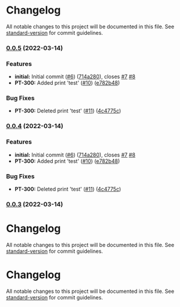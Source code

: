 # Changelog

All notable changes to this project will be documented in this file. See [standard-version](https://github.com/conventional-changelog/standard-version) for commit guidelines.

### [0.0.5](https://github.com/WhiteshadowYS/base_project/compare/v0.0.3...v0.0.5) (2022-03-14)


### Features

* **initial:** Initial commit ([#6](https://github.com/WhiteshadowYS/base_project/issues/6)) ([714a280](https://github.com/WhiteshadowYS/base_project/commit/714a2806e38c25f28a32da9569fc3531774d4e0e)), closes [#7](https://github.com/WhiteshadowYS/base_project/issues/7) [#8](https://github.com/WhiteshadowYS/base_project/issues/8)
* **PT-300:** Added print 'test' ([#10](https://github.com/WhiteshadowYS/base_project/issues/10)) ([e782b48](https://github.com/WhiteshadowYS/base_project/commit/e782b48cb2127cefd9febded8190ed6a70e05005))


### Bug Fixes

* **PT-300:** Deleted print 'test' ([#11](https://github.com/WhiteshadowYS/base_project/issues/11)) ([4c4775c](https://github.com/WhiteshadowYS/base_project/commit/4c4775c51ca7f1747caf7771aa3940c7e53e89d4))

### [0.0.4](https://github.com/WhiteshadowYS/base_project/compare/v0.0.3...v0.0.4) (2022-03-14)


### Features

* **initial:** Initial commit ([#6](https://github.com/WhiteshadowYS/base_project/issues/6)) ([714a280](https://github.com/WhiteshadowYS/base_project/commit/714a2806e38c25f28a32da9569fc3531774d4e0e)), closes [#7](https://github.com/WhiteshadowYS/base_project/issues/7) [#8](https://github.com/WhiteshadowYS/base_project/issues/8)
* **PT-300:** Added print 'test' ([#10](https://github.com/WhiteshadowYS/base_project/issues/10)) ([e782b48](https://github.com/WhiteshadowYS/base_project/commit/e782b48cb2127cefd9febded8190ed6a70e05005))


### Bug Fixes

* **PT-300:** Deleted print 'test' ([#11](https://github.com/WhiteshadowYS/base_project/issues/11)) ([4c4775c](https://github.com/WhiteshadowYS/base_project/commit/4c4775c51ca7f1747caf7771aa3940c7e53e89d4))

### [0.0.3](https://github.com/WhiteshadowYS/base_project/compare/v0.13.3...v0.0.3) (2022-03-14)

# Changelog

All notable changes to this project will be documented in this file. See [standard-version](https://github.com/conventional-changelog/standard-version) for commit guidelines.


# Changelog

All notable changes to this project will be documented in this file. See [standard-version](https://github.com/conventional-changelog/standard-version) for commit guidelines.

